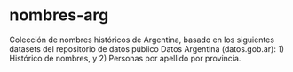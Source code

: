 # nombres-arg
Colección de nombres históricos de Argentina, basado en los siguientes datasets del repositorio de datos público Datos Argentina (datos.gob.ar): 1) Histórico de nombres, y 2) Personas por apellido por provincia.
